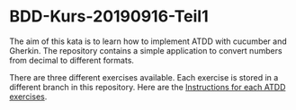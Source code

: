 # BDD-Kurs-20190916-Teil1
The aim of this kata is to learn how to implement ATDD with cucumber and Gherkin. The repository contains a simple application to convert numbers from decimal to different formats.

There are three different exercises available. Each exercise is stored in a different branch in this repository. Here are the [Instructions for each ATDD exercises](Instructions.md).
